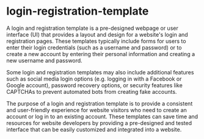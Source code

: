 # login-registration-template
A login and registration template is a pre-designed webpage or user interface (UI) that provides a layout and design for a website's login and registration pages. These templates typically include forms for users to enter their login credentials (such as a username and password) or to create a new account by entering their personal information and creating a new username and password.

Some login and registration templates may also include additional features such as social media login options (e.g. logging in with a Facebook or Google account), password recovery options, or security features like CAPTCHAs to prevent automated bots from creating fake accounts.

The purpose of a login and registration template is to provide a consistent and user-friendly experience for website visitors who need to create an account or log in to an existing account. These templates can save time and resources for website developers by providing a pre-designed and tested interface that can be easily customized and integrated into a website.
